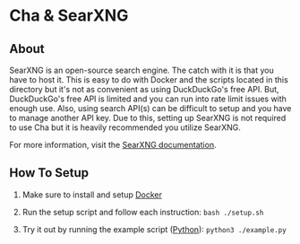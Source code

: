 # Cha & SearXNG

## About

SearXNG is an open-source search engine. The catch with it is that you have to host it. This is easy to do with Docker and the scripts located in this directory but it's not as convenient as using DuckDuckGo's free API. But, DuckDuckGo's free API is limited and you can run into rate limit issues with enough use. Also, using search API(s) can be difficult to setup and you have to manage another API key. Due to this, setting up SearXNG is not required to use Cha but it is heavily recommended you utilize SearXNG.

For more information, visit the [SearXNG documentation](https://docs.searxng.org/).

## How To Setup

1. Make sure to install and setup [Docker](https://www.docker.com/)

2. Run the setup script and follow each instruction: `bash ./setup.sh`

3. Try it out by running the example script ([Python](https://www.python.org/)): `python3 ./example.py`
